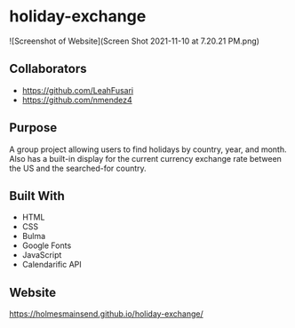 # holiday-exchange
![Screenshot of Website](Screen Shot 2021-11-10 at 7.20.21 PM.png)

## Collaborators
* https://github.com/LeahFusari
* https://github.com/nmendez4

## Purpose
A group project allowing users to find holidays by country, year, and month. 
Also has a built-in display for the current currency exchange rate between the US and the searched-for country.

## Built With
* HTML
* CSS
* Bulma
* Google Fonts
* JavaScript
* Calendarific API

## Website
https://holmesmainsend.github.io/holiday-exchange/
